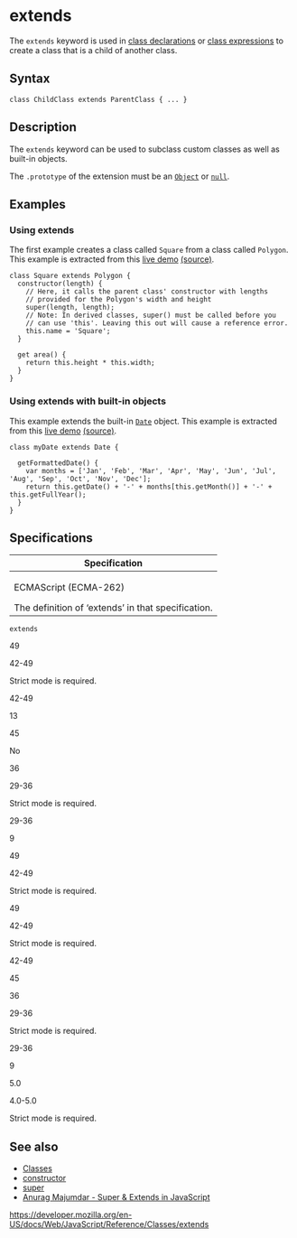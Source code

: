 extends
=======

The `extends` keyword is used in [class declarations](../statements/class) or [class expressions](../operators/class) to create a class that is a child of another class.

Syntax
------

    class ChildClass extends ParentClass { ... }

Description
-----------

The `extends` keyword can be used to subclass custom classes as well as built-in objects.

The `.prototype` of the extension must be an [`Object`](../global_objects/object) or [`null`](../global_objects/null).

Examples
--------

### Using extends

The first example creates a class called `Square` from a class called `Polygon`. This example is extracted from this [live demo](https://googlechrome.github.io/samples/classes-es6/index.html) [(source)](https://github.com/GoogleChrome/samples/blob/gh-pages/classes-es6/index.html).

    class Square extends Polygon {
      constructor(length) {
        // Here, it calls the parent class' constructor with lengths
        // provided for the Polygon's width and height
        super(length, length);
        // Note: In derived classes, super() must be called before you
        // can use 'this'. Leaving this out will cause a reference error.
        this.name = 'Square';
      }

      get area() {
        return this.height * this.width;
      }
    }

### Using extends with built-in objects

This example extends the built-in [`Date`](../global_objects/date) object. This example is extracted from this [live demo](https://googlechrome.github.io/samples/classes-es6/index.html) [(source)](https://github.com/GoogleChrome/samples/blob/gh-pages/classes-es6/index.html).

    class myDate extends Date {

      getFormattedDate() {
        var months = ['Jan', 'Feb', 'Mar', 'Apr', 'May', 'Jun', 'Jul', 'Aug', 'Sep', 'Oct', 'Nov', 'Dec'];
        return this.getDate() + '-' + months[this.getMonth()] + '-' + this.getFullYear();
      }
    }

Specifications
--------------

<table><colgroup><col style="width: 100%" /></colgroup><thead><tr class="header"><th>Specification</th></tr></thead><tbody><tr class="odd"><td><p>ECMAScript (ECMA-262)<br />
</p><span class="small">The definition of ‘extends’ in that specification.</span></td></tr></tbody></table>

`extends`

49

42-49

Strict mode is required.

42-49

13

45

No

36

29-36

Strict mode is required.

29-36

9

49

42-49

Strict mode is required.

49

42-49

Strict mode is required.

42-49

45

36

29-36

Strict mode is required.

29-36

9

5.0

4.0-5.0

Strict mode is required.

See also
--------

-   [Classes](../classes)
-   [constructor](constructor)
-   [super](../operators/super)
-   [Anurag Majumdar - Super & Extends in JavaScript](https://medium.com/beginners-guide-to-mobile-web-development/super-and-extends-in-javascript-es6-understanding-the-tough-parts-6120372d3420)

<a href="https://developer.mozilla.org/en-US/docs/Web/JavaScript/Reference/Classes/extends" class="_attribution-link">https://developer.mozilla.org/en-US/docs/Web/JavaScript/Reference/Classes/extends</a>
